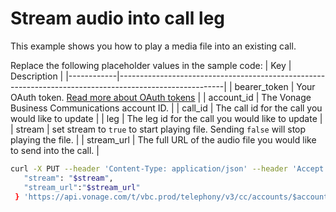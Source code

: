 # Stream audio into call leg

This example shows you how to play a media file into an existing call. 

Replace the following placeholder values in the sample code:
| Key        | Description                                                                                            |
|------------|--------------------------------------------------------------------------------------------------------|
| bearer_token | Your OAuth token. [Read more about OAuth tokens](https://developer.nexmo.com/vonage-business-cloud/vbc-apis/getting-started/authentication) |
| account_id | The Vonage Business Communications account ID. |
| call_id | The call id for the call you would like to update |
| leg | The leg id for the call you would like to update |
| stream | set stream to `true` to start playing file. Sending `false` will stop playing the file. | 
| stream_url | The full URL of the audio file you would like to send into the call. |


``` bash
curl -X PUT --header 'Content-Type: application/json' --header 'Accept: application/json' -d {
   "stream": "$stream",
   "stream_url":"$stream_url"
 } 'https://api.vonage.com/t/vbc.prod/telephony/v3/cc/accounts/$account/calls/$call_id/legs/$leg_id'
```
